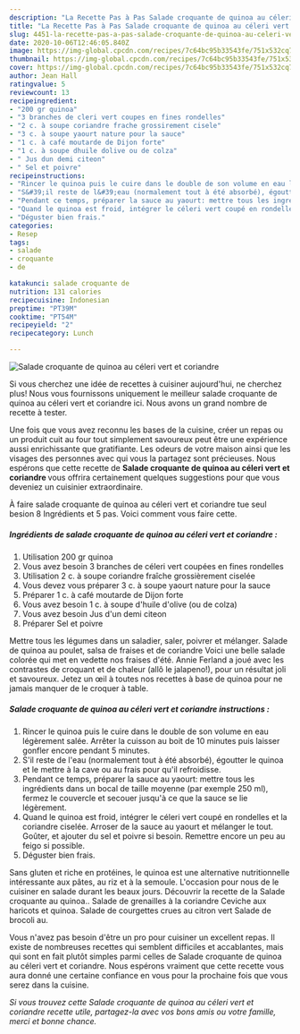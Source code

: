 ```yaml
---
description: "La Recette Pas à Pas Salade croquante de quinoa au céleri vert et coriandre"
title: "La Recette Pas à Pas Salade croquante de quinoa au céleri vert et coriandre"
slug: 4451-la-recette-pas-a-pas-salade-croquante-de-quinoa-au-celeri-vert-et-coriandre
date: 2020-10-06T12:46:05.840Z
image: https://img-global.cpcdn.com/recipes/7c64bc95b33543fe/751x532cq70/salade-croquante-de-quinoa-au-celeri-vert-et-coriandre-photo-principale-de-la-recette.jpg
thumbnail: https://img-global.cpcdn.com/recipes/7c64bc95b33543fe/751x532cq70/salade-croquante-de-quinoa-au-celeri-vert-et-coriandre-photo-principale-de-la-recette.jpg
cover: https://img-global.cpcdn.com/recipes/7c64bc95b33543fe/751x532cq70/salade-croquante-de-quinoa-au-celeri-vert-et-coriandre-photo-principale-de-la-recette.jpg
author: Jean Hall
ratingvalue: 5
reviewcount: 13
recipeingredient:
- "200 gr quinoa"
- "3 branches de cleri vert coupes en fines rondelles"
- "2 c. à soupe coriandre frache grossirement cisele"
- "3 c. à soupe yaourt nature pour la sauce"
- "1 c. à café moutarde de Dijon forte"
- "1 c. à soupe dhuile dolive ou de colza"
- " Jus dun demi citeon"
- " Sel et poivre"
recipeinstructions:
- "Rincer le quinoa puis le cuire dans le double de son volume en eau légèrement salée. Arrêter la cuisson au boit de 10 minutes puis laisser gonfler encore pendant 5 minutes."
- "S&#39;il reste de l&#39;eau (normalement tout à été absorbé), égoutter le quinoa et le mettre à la cave ou au frais pour qu&#39;il refroidisse."
- "Pendant ce temps, préparer la sauce au yaourt: mettre tous les ingrédients dans un bocal de taille moyenne (par exemple 250 ml), fermez le couvercle et secouer jusqu&#39;à ce que la sauce se lie légèrement."
- "Quand le quinoa est froid, intégrer le céleri vert coupé en rondelles et la coriandre ciselée. Arroser de la sauce au yaourt et mélanger le tout. Goûter, et ajouter du sel et poivre si besoin. Remettre encore un peu au feigo si possible."
- "Déguster bien frais."
categories:
- Resep
tags:
- salade
- croquante
- de

katakunci: salade croquante de 
nutrition: 131 calories
recipecuisine: Indonesian
preptime: "PT39M"
cooktime: "PT54M"
recipeyield: "2"
recipecategory: Lunch

---
```



![Salade croquante de quinoa au céleri vert et coriandre](https://img-global.cpcdn.com/recipes/7c64bc95b33543fe/751x532cq70/salade-croquante-de-quinoa-au-celeri-vert-et-coriandre-photo-principale-de-la-recette.jpg)

Si vous cherchez une idée de recettes à cuisiner aujourd'hui, ne cherchez plus! Nous vous fournissons uniquement le meilleur salade croquante de quinoa au céleri vert et coriandre ici. Nous avons un grand nombre de recette à tester.

Une fois que vous avez reconnu les bases de la cuisine, créer un repas ou un produit cuit au four tout simplement savoureux peut être une expérience aussi enrichissante que gratifiante. Les odeurs de votre maison ainsi que les visages des personnes avec qui vous la partagez sont précieuses. Nous espérons que cette recette de <strong> Salade croquante de quinoa au céleri vert et coriandre </strong> vous offrira certainement quelques suggestions pour que vous deveniez un cuisinier extraordinaire.

<!--inarticleads1-->

À faire salade croquante de quinoa au céleri vert et coriandre tue seul besion 8 Ingrédients et 5 pas. Voici comment vous faire cette.

##### Ingrédients de salade croquante de quinoa au céleri vert et coriandre :

1. Utilisation 200 gr quinoa
1. Vous avez besoin 3 branches de céleri vert coupées en fines rondelles
1. Utilisation 2 c. à soupe coriandre fraîche grossièrement ciselée
1. Vous devez vous préparer 3 c. à soupe yaourt nature pour la sauce
1. Préparer 1 c. à café moutarde de Dijon forte
1. Vous avez besoin 1 c. à soupe d&#39;huile d&#39;olive (ou de colza)
1. Vous avez besoin  Jus d&#39;un demi citeon
1. Préparer  Sel et poivre


Mettre tous les légumes dans un saladier, saler, poivrer et mélanger. Salade de quinoa au poulet, salsa de fraises et de coriandre Voici une belle salade colorée qui met en vedette nos fraises d&#39;été. Annie Ferland a joué avec les contrastes de croquant et de chaleur (allô le jalapeno!), pour un résultat joli et savoureux. Jetez un œil à toutes nos recettes à base de quinoa pour ne jamais manquer de le croquer à table. 

<!--inarticleads2-->

##### Salade croquante de quinoa au céleri vert et coriandre instructions :

1. Rincer le quinoa puis le cuire dans le double de son volume en eau légèrement salée. Arrêter la cuisson au boit de 10 minutes puis laisser gonfler encore pendant 5 minutes.
1. S&#39;il reste de l&#39;eau (normalement tout à été absorbé), égoutter le quinoa et le mettre à la cave ou au frais pour qu&#39;il refroidisse.
1. Pendant ce temps, préparer la sauce au yaourt: mettre tous les ingrédients dans un bocal de taille moyenne (par exemple 250 ml), fermez le couvercle et secouer jusqu&#39;à ce que la sauce se lie légèrement.
1. Quand le quinoa est froid, intégrer le céleri vert coupé en rondelles et la coriandre ciselée. Arroser de la sauce au yaourt et mélanger le tout. Goûter, et ajouter du sel et poivre si besoin. Remettre encore un peu au feigo si possible.
1. Déguster bien frais.


Sans gluten et riche en protéines, le quinoa est une alternative nutritionnelle intéressante aux pâtes, au riz et à la semoule. L&#39;occasion pour nous de le cuisiner en salade durant les beaux jours. Découvrir la recette de la Salade croquante au quinoa.. Salade de grenailles à la coriandre Ceviche aux haricots et quinoa. Salade de courgettes crues au citron vert Salade de brocoli au. 

<!--inarticleads1-->

<p>
Vous n'avez pas besoin d'être un pro pour cuisiner un excellent repas. Il existe de nombreuses recettes qui semblent difficiles et accablantes, mais qui sont en fait plutôt simples parmi celles de Salade croquante de quinoa au céleri vert et coriandre. Nous espérons vraiment que cette recette vous aura donné une certaine confiance en vous pour la prochaine fois que vous serez dans la cuisine.
</p>

<p>
<i>Si vous trouvez cette Salade croquante de quinoa au céleri vert et coriandre recette utile, partagez-la avec vos bons amis ou votre famille, merci et bonne chance.</i>
</p>
